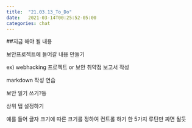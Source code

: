 ```yaml
---
title:  "21.03.13_To_Do"
date:   2021-03-14T00:25:52-05:00
categories: chat
---
```


##지금 해야 될 내용

보안프로젝트에 들어갈 내용 만들기

ex) webhacking 프로젝트
    or 보안 취약점 보고서 작성
	
markdown 작성 연습

보안 일기 쓰기?등

상위 탭 설정하기

예를 들어 글자 크기에 따른 크기를 정하여
컨트롤 하기 한 5가지 루틴만 짜면 될듯


